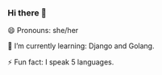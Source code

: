 ### Hi there 👋

<!--
**lorenabalan/lorenabalan** is a ✨ _special_ ✨ repository because its `README.md` (this file) appears on your GitHub profile.

Here are some ideas to get you started:

- 🔭 I’m currently working on ...
- 👯 I’m looking to collaborate on ...
- 🤔 I’m looking for help with ...
- 💬 Ask me about ...
- 📫 How to reach me: ...
-->

😄 Pronouns: she/her

🌱 I’m currently learning: Django and Golang.

⚡ Fun fact: I speak 5 languages.

